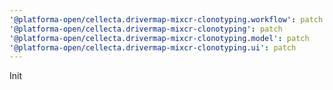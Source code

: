 ```yaml
---
'@platforma-open/cellecta.drivermap-mixcr-clonotyping.workflow': patch
'@platforma-open/cellecta.drivermap-mixcr-clonotyping': patch
'@platforma-open/cellecta.drivermap-mixcr-clonotyping.model': patch
'@platforma-open/cellecta.drivermap-mixcr-clonotyping.ui': patch
---
```


Init
